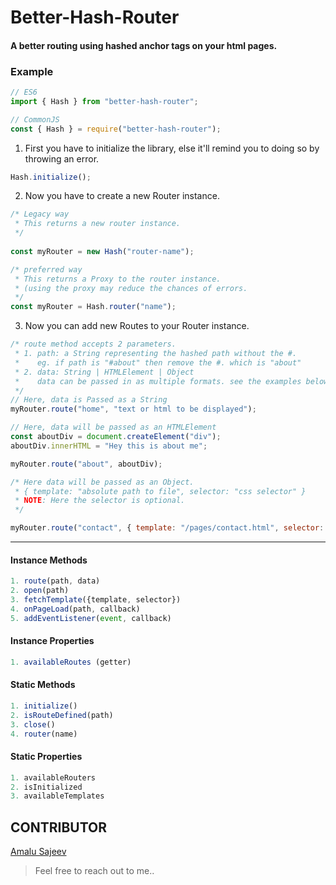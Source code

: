 # Better-Hash-Router
#### A better routing using hashed anchor tags on your html pages.

### Example 
```javascript
// ES6
import { Hash } from "better-hash-router";

// CommonJS
const { Hash } = require("better-hash-router");
```

1. First you have to initialize the library, else it'll remind you to doing so by throwing an error. 

```javascript
Hash.initialize();
```
2. Now you have to create a new Router instance.
```javascript
/* Legacy way
 * This returns a new router instance. 
 */
 
const myRouter = new Hash("router-name");

/* preferred way
 * This returns a Proxy to the router instance. 
 * (using the proxy may reduce the chances of errors.
 */ 
const myRouter = Hash.router("name");

```
3. Now you can add new Routes to your Router instance.

```javascript
/* route method accepts 2 parameters. 
 * 1. path: a String representing the hashed path without the #. 
 *    eg. if path is "#about" then remove the #. which is "about"
 * 2. data: String | HTMLElement | Object
 *    data can be passed in as multiple formats. see the examples below.
 */
// Here, data is Passed as a String
myRouter.route("home", "text or html to be displayed");

// Here, data will be passed as an HTMLElement
const aboutDiv = document.createElement("div");
aboutDiv.innerHTML = "Hey this is about me";

myRouter.route("about", aboutDiv);

/* Here data will be passed as an Object.
 * { template: "absolute path to file", selector: "css selector" }
 * NOTE: Here the selector is optional.
 */

myRouter.route("contact", { template: "/pages/contact.html", selector: "#contact-form" });

```
****

#### Instance Methods

```javascript
1. route(path, data)
2. open(path)
3. fetchTemplate({template, selector})
4. onPageLoad(path, callback)
5. addEventListener(event, callback)
```

#### Instance Properties

```javascript
1. availableRoutes (getter)
```
#### Static Methods

```javascript
1. initialize()
2. isRouteDefined(path)
3. close()
4. router(name)
```
#### Static Properties

```javascript
1. availableRouters
2. isInitialized
3. availableTemplates
```

## CONTRIBUTOR
[Amalu Sajeev](https:www.amalusajeev.me)

> Feel free to reach out to me..
